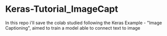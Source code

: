 # Keras-Tutorial_ImageCapt
In this repo i'll save the colab studied following the Keras Example - "Image Captioning", aimed to train a model able to connect text to image
